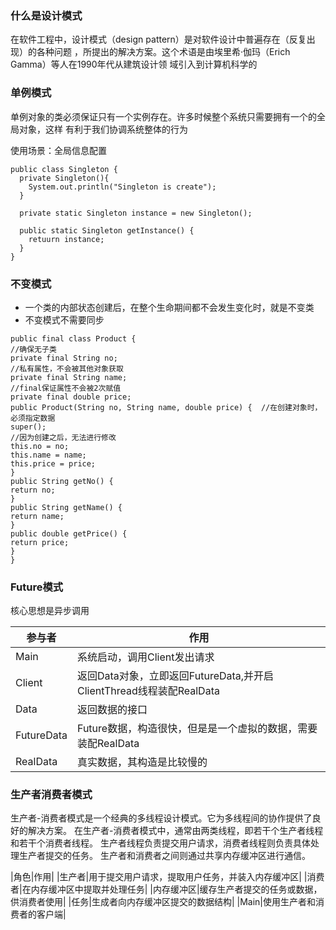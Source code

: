 ### 什么是设计模式

在软件工程中，设计模式（design pattern）是对软件设计中普遍存在（反复出现）的各种问题
，所提出的解决方案。这个术语是由埃里希·伽玛（Erich Gamma）等人在1990年代从建筑设计领
域引入到计算机科学的

### 单例模式

单例对象的类必须保证只有一个实例存在。许多时候整个系统只需要拥有一个的全局对象，这样
有利于我们协调系统整体的行为

使用场景：全局信息配置
````
public class Singleton {
  private Singleton(){
    System.out.println("Singleton is create");
  }
  
  private static Singleton instance = new Singleton();
  
  public static Singleton getInstance() {
    retuurn instance;
  }
}
````

### 不变模式

- 一个类的内部状态创建后，在整个生命期间都不会发生变化时，就是不变类
- 不变模式不需要同步

````
public final class Product { 
//确保无子类
private final String no;
//私有属性，不会被其他对象获取
private final String name; 
//final保证属性不会被2次赋值
private final double price;
public Product(String no, String name, double price) {  //在创建对象时，必须指定数据
super(); 
//因为创建之后，无法进行修改
this.no = no;
this.name = name;
this.price = price;
}
public String getNo() {
return no;
}
public String getName() {
return name;
}
public double getPrice() {
return price;
}
}
````

### Future模式

核心思想是异步调用

|参与者|作用|
|---|---|
|Main|系统启动，调用Client发出请求|
|Client|返回Data对象，立即返回FutureData,并开启ClientThread线程装配RealData|
|Data|返回数据的接口|
|FutureData|Future数据，构造很快，但是是一个虚拟的数据，需要装配RealData|
|RealData|真实数据，其构造是比较慢的|


### 生产者消费者模式

生产者-消费者模式是一个经典的多线程设计模式。它为多线程间的协作提供了良好的解决方案。
在生产者-消费者模式中，通常由两类线程，即若干个生产者线程和若干个消费者线程。
生产者线程负责提交用户请求，消费者线程则负责具体处理生产者提交的任务。
生产者和消费者之间则通过共享内存缓冲区进行通信。

|角色|作用|
|生产者|用于提交用户请求，提取用户任务，并装入内存缓冲区|
|消费者|在内存缓冲区中提取并处理任务|
|内存缓冲区|缓存生产者提交的任务或数据，供消费者使用|
|任务|生成者向内存缓冲区提交的数据结构|
|Main|使用生产者和消费者的客户端|














